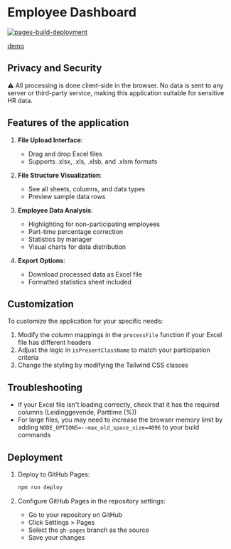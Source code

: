 # Employee Dashboard
[![pages-build-deployment](https://github.com/petemihaylov/employee-excel-viewer/actions/workflows/pages/pages-build-deployment/badge.svg?branch=gh-pages)](https://github.com/petemihaylov/employee-excel-viewer/actions/workflows/pages/pages-build-deployment)

[demo](https://petemihaylov.github.io/employee-excel-viewer/)

## Privacy and Security

⚠️ All processing is done client-side in the browser. No data is sent to any server or third-party service, making this application suitable for sensitive HR data.

## Features of the application

1. **File Upload Interface**:
   - Drag and drop Excel files
   - Supports .xlsx, .xls, .xlsb, and .xlsm formats

2. **File Structure Visualization**:
   - See all sheets, columns, and data types
   - Preview sample data rows

3. **Employee Data Analysis**:
   - Highlighting for non-participating employees
   - Part-time percentage correction
   - Statistics by manager
   - Visual charts for data distribution

4. **Export Options**:
   - Download processed data as Excel file
   - Formatted statistics sheet included

## Customization

To customize the application for your specific needs:

1. Modify the column mappings in the `processFile` function if your Excel file has different headers
2. Adjust the logic in `isPresentClassName` to match your participation criteria
3. Change the styling by modifying the Tailwind CSS classes

## Troubleshooting

- If your Excel file isn't loading correctly, check that it has the required columns (Leidinggevende, Parttime (%))
- For large files, you may need to increase the browser memory limit by adding `NODE_OPTIONS=--max_old_space_size=4096` to your build commands


## Deployment

1. Deploy to GitHub Pages:
   ```bash
   npm run deploy
   ```

3. Configure GitHub Pages in the repository settings:
   - Go to your repository on GitHub
   - Click Settings > Pages
   - Select the `gh-pages` branch as the source
   - Save your changes
